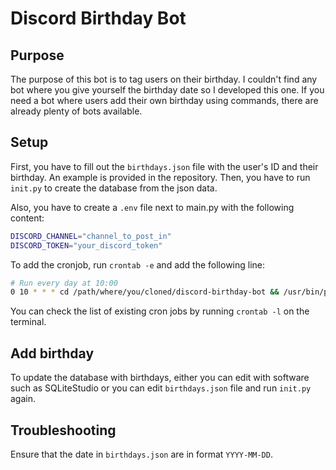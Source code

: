 # Discord Birthday Bot

## Purpose

The purpose of this bot is to tag users on their birthday.
I couldn't find any bot where you give yourself the birthday date so I developed this one.
If you need a bot where users add their own birthday using commands, there are already plenty of bots available.

## Setup

First, you have to fill out the `birthdays.json` file with the user's ID and their birthday.
An example is provided in the repository.
Then, you have to run `init.py` to create the database from the json data.

Also, you have to create a `.env` file next to main.py with the following content:

```bash
DISCORD_CHANNEL="channel_to_post_in"
DISCORD_TOKEN="your_discord_token"
```

To add the cronjob, run `crontab -e` and add the following line:

```bash
# Run every day at 10:00
0 10 * * * cd /path/where/you/cloned/discord-birthday-bot && /usr/bin/python3 /path/where/you/cloned/discord-birthday-bot/main.py
```

You can check the list of existing cron jobs by running `crontab -l` on the terminal. 

## Add birthday

To update the database with birthdays, either you can edit with software such as SQLiteStudio or you can edit `birthdays.json` file and run `init.py` again.

## Troubleshooting

Ensure that the date in `birthdays.json` are in format `YYYY-MM-DD`.
